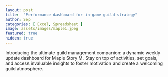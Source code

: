 ```yaml
---
layout: post
title:  "Performance dashboard for in-game guild strategy"
author: Sep
categories: [ Excel, Spreadsheet ]
image: assets/images/maple1.jpeg
featured: true
hidden: true
---
```


Introducing the ultimate guild management companion: a dynamic weekly update dashboard for Maple Story M. Stay on top of activities, set goals, and access invaluable insights to foster motivation and create a welcoming guild atmosphere.



